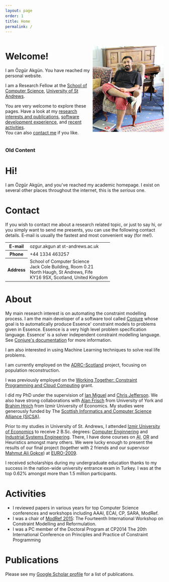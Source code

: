 ```yaml
---
layout: page
order: 1
title: Home
permalink: /
---
```


<div class="jumbotron container-fluid">

<div class="row" style="display:flex; align-items:center;">

<div class="col-xs-8 col-sm-8 col-md-8 col-lg-8" markdown="1">

# Welcome!

I am Özgür Akgün. You have reached my personal website.

I am a Research Fellow at the
[School of Computer Science](http://www.cs.st-andrews.ac.uk),
[University of St Andrews](http://www.st-andrews.ac.uk).

You are very welcome to explore these pages.
Have a look at my
[research interests and publications](/research),
[software development experience](/software), and
[recent activities](/activities).  
You can also [contact me](/contact) if you like.

</div>

<div class="col-xs-4 col-sm-4 col-md-4 col-lg-4 pull-right">
    <img src="content/burn.jpg" class="img-responsive img-rounded pull-right" alt="Özgür sitting on a chair">
</div>

</div>

</div>



### Old Content

<div id="content">
    <h1> Hi! </h1>
    <p>
        I am Özgür Akgün, and you've reached my academic homepage. I
        exist on several other places throughout the internet, this is
        the <em>serious</em> one.
    </p>
    <!-- <p style="float: right">
        <img src="http://www.cs.st-andrews.ac.uk/images/people/ozgur.jpg" />
    </p> -->
    <h1> Contact </h1>
    <p>
        If you wish to contact me about a research related topic, or
        just to say hi, or you simply want to send me presents, you
        can use the following contact details. E-mail is usually the
        fastest and most convenient way (for me!).
    </p>
    <table border="0" cellspacing="5" cellpadding="5" style="margin:0 auto 0 auto">
        <tr>
            <th> E-mail </th>
            <td> ozgur.akgun at st-andrews.ac.uk </td>
        </tr>
        <tr>
            <th> Phone </th>
            <td> +44 1334 463257 </td>
        </tr>
        <tr>
            <th> Address </th>
            <td>
                School of Computer Science <br />
                Jack Cole Building, Room 0.21 <br />
                North Haugh, St Andrews, Fife <br />
                KY16 9SX, Scotland, United Kingdom
            </td>
        </tr>
    </table>
    <h1> About </h1>
    <p>
        My main research interest is on automating the constraint modelling process.
        I am the main developer of a software tool called <a href="http://github.com/conjure-cp/conjure"> Conjure</a>
        whose goal is to automatically produce Essence' constraint
        models to problems given in Essence. Essence is a very high
        level problem specification language. Essence' is a solver
        independent constraint modelling language.
        See <a href="http://conjure.readthedocs.io">Conjure's documentation</a> for more information.
    </p>
    <p>
        I am also interested in using Machine Learning techniques to solve real life problems.
    </p>
    <p>
        I am currently employed on the
        <a href="http://gow.epsrc.ac.uk/NGBOViewGrant.aspx?GrantRef=EP/K015745/1">ADRC-Scotland</a> project, focusing on population reconstruction.
    </p>
    <p>
        I was previously employed on the
        <a href="http://gow.epsrc.ac.uk/NGBOViewGrant.aspx?GrantRef=EP/K015745/1">Working Together: Constraint Programming and Cloud Computing</a> grant.
    </p>
    <p>
        I did my PhD under the supervision of <a
        href="http://www.cs.st-andrews.ac.uk/~ianm">Ian Miguel</a> and
        <a href="http://www.cs.st-andrews.ac.uk/~caj">Chris
        Jefferson</a>. We also have strong collaborations with <a
        href="http://www-users.cs.york.ac.uk/~frisch">Alan Frisch</a>
        from University of York and <a
        href="https://scholar.google.co.uk/citations?user=2oRyj9QAAAAJ&hl=en">Brahim Hnich</a> from
        Izmir University of Economics. My studies were generously
        funded by The <a href="http://www.sicsa.ac.uk"
        rel="nofollow">Scottish Informatics and Computer Science
        Alliance (SICSA)</a>.
    </p>
    <p>
        Prior to my studies in University of St. Andrews, I attended
        <a href="http://www.ieu.edu.tr/en">Izmir University of
        Economics</a> to receive 2 B.Sc. degrees: <a
        href="http://ce.ieu.edu.tr/en">Computer
        Enginnering</a> and <a
        href="http://ie.ieu.edu.tr/en">Industrial
        Systems Engineering</a>. There, I have done courses on <abbr
        title="Artificial Intelligence">AI</abbr>, <abbr
        title="Operations Research">OR</abbr> and Heuristics amongst
        many others. We were lucky enough to present the results of
        our final project (together with 2 friends and our supervisor
        <a href="http://homes.ieu.edu.tr/~agokce">Mahmut Ali
        Gokce</a>) at <a href="http://www.euro-2009.de">EURO-2009</a>.
    </p>
    <p>
        I received scholarships during my undergraduate education
        thanks to my success in the nation-wide university entrance
        exam in Turkey. I was at the top 0.62% amongst more than 1.5
        million participants.
    </p>
    <!-- <p>
        Nowadays, my programming language of choice is Haskell. Almost
        exclusively.
    </p> -->
    <h1> Activities </h1>
    <ul>
        <!-- <li>
            I do tutoring and lab demonstrating at the School of
            Computer Science, University of St Andrews. Some courses
            I've helped teaching are:
            <ul>
                <li> CS1002 Computer Science </li>
                <li> CS1004 Internet Programming </li>
                <li> CS2001 Foundations of Computation </li>
                <li> CS5001 Object Oriented Programming </li>
                <li> CS5011 Advanced Artificial Intelligence </li>
            </ul>
        </li> -->
        <li>
            <!-- I reviewed papers for AAAI-10, CP-2010, ECAI-2010, SARA-2011, CP-2012. -->
            I reviewed papers in various years for top Computer
            Science conferences and workshops including AAAI, ECAI, CP,
            SARA, ModRef.
        </li>
        <li>
            I was a chair of <a href="http://booleconferences.ucc.ie/cp2015workshops/modref">ModRef 2015</a>: The Fourteenth International Workshop on Constraint Modelling and Reformulation.
        </li>
        <li>
            I was a PC member of the Doctoral Program at CP2014
            The 20th International Conference on
            Principles and Practice of
            Constraint Programming
        </li>
    </ul>
    <h1> Publications </h1>
    <p>
        Please see my
        <a href="https://scholar.google.co.uk/citations?user=heG7k-gAAAAJ&hl=en">Google Scholar profile</a>
        for a list of publications.
    <!-- <p>
        Some of my publications are listed in the <a
        href="conjure">Conjure</a> page.
    </p> -->
    <!-- <iframe src="http://www.mendeley.com/profiles/ozgur-akgun/widget/32/2772467294/e8decacba4b10ccb9730c896699659a9548e3405/" frameborder="0" allowTransparency="true" style="width:600px;height:900px;"></iframe> -->
    <!-- <p style='width:260px;'><a href='http://www.mendeley.com/profiles/ozgur-akgun/' title='Özgür Akgün on Mendeley'>Özgür Akgün</a> is a memberof <a href='http://www.mendeley.com/disciplines/computer-and-information-science/' title='Computer and Information Science on Mendeley'>Computer and Information Science</a>on <a href='http://www.mendeley.com/' title='Mendeley'>Mendeley</a>.</p> -->
    <!-- <lu>
        <li>
            Abstract for EURO-OR can be found here: http://www.euro-2009.de/final_programme.pdf
        </li>
    </lu> -->
</div>


